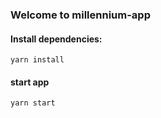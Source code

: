 ### Welcome to millennium-app

#### Install dependencies:
`yarn install`

#### start app
`yarn start`

